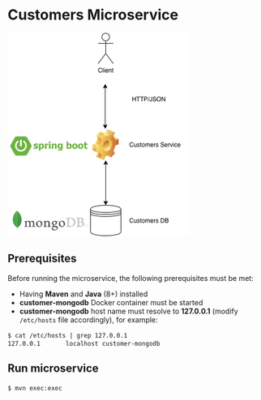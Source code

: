 # Customers Microservice

![](img/customer-ms.png)

## Prerequisites

Before running the microservice, the following prerequisites must be met:
- Having **Maven** and **Java** (8+) installed 
- **customer-mongodb** Docker container must be started
- **customer-mongodb** host name must resolve to **127.0.0.1** (modify `/etc/hosts` file accordingly), for example:

```
$ cat /etc/hosts | grep 127.0.0.1
127.0.0.1       localhost customer-mongodb
```

## Run microservice

```console
$ mvn exec:exec
```